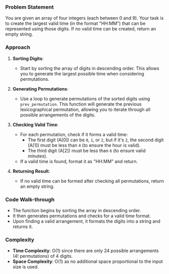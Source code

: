 ### Problem Statement
You are given an array of four integers (each between 0 and 9). Your task is to create the largest valid time (in the format "HH:MM") that can be represented using those digits. If no valid time can be created, return an empty string.

### Approach
1. **Sorting Digits**:
   - Start by sorting the array of digits in descending order. This allows you to generate the largest possible time when considering permutations.

2. **Generating Permutations**:
   - Use a loop to generate permutations of the sorted digits using `prev_permutation`. This function will generate the previous lexicographical permutation, allowing you to iterate through all possible arrangements of the digits.

3. **Checking Valid Time**:
   - For each permutation, check if it forms a valid time:
     - The first digit (A[0]) can be `0`, `1`, or `2`, but if it's `2`, the second digit (A[1]) must be less than `4` (to ensure the hour is valid).
     - The third digit (A[2]) must be less than `6` (to ensure valid minutes).
   - If a valid time is found, format it as "HH:MM" and return.

4. **Returning Result**:
   - If no valid time can be formed after checking all permutations, return an empty string.

### Code Walk-through
- The function begins by sorting the array in descending order.
- It then generates permutations and checks for a valid time format.
- Upon finding a valid arrangement, it formats the digits into a string and returns it.

### Complexity
- **Time Complexity**: O(1) since there are only 24 possible arrangements (4! permutations) of 4 digits.
- **Space Complexity**: O(1) as no additional space proportional to the input size is used.


